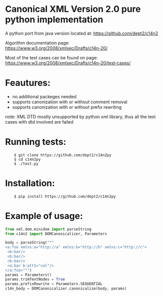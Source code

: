 # Canonical XML Version 2.0 pure python implementation

A python port from java version located at:
    https://github.com/dept2/c14n2

Algorithm documentation page:
    https://www.w3.org/2008/xmlsec/Drafts/c14n-20/

Most of the test cases can be found on page:
    https://www.w3.org/2008/xmlsec/Drafts/c14n-20/test-cases/

# Feautures:
* no additional packeges needed
* supports canonization with or without comment removal
* supports canonization with or without prefix rewriting

note: XML DTD mostly unsupported by python xml library, thus all the test cases with dtd involved are failed

# Running tests:
```
    $ git clone https://github.com/dept2/c14n2py
    $ cd c14n2py
    $ ./test.py
```

# Installation:
```
    $ pip install https://github.com/dept2/c14n2py
```

# Example of usage:
```python
from xml.dom.minidom import parseString
from c14n2 import DOMCanonicalizer, Parameters

body = parseString("""
<a:foo xmlns:a="http://a" xmlns:b="http://b" xmlns:c="http://c">
 <b:bar/>
 <b:bar/>
 <b:bar/>
 <a:bar b:att1="val"/>
</a:foo>""")
params = Parameters()
params.trimTextNodes = True
params.prefixRewrite = Parameters.SEQUENTIAL
c14n_body = DOMCanonicalizer.canonicalize(body, params)
```
